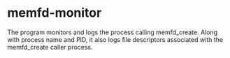 # memfd-monitor
The program monitors and logs the process calling memfd_create. Along with process name and PID, it also logs file descriptors associated with the memfd_create caller process. 
